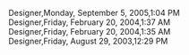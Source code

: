 ﻿Designer,Monday, September 5, 2005,1:04 PM  Designer,Friday, February 20, 2004,1:37 AM  Designer,Friday, February 20, 2004,1:35 AM  Designer,Friday, August 29, 2003,12:29 PM